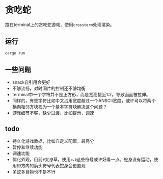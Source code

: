 # 贪吃蛇

跑在terminal上的贪吃蛇游戏，使用`crossterm`处理渲染。

## 运行

```sh
cargo run
```

## 一些问题

+ snack自引用会更好
+ 不够流畅，对时间片的控制还不够均衡
+ terminal中一个字符并不是正方形，而是宽高接近1:2，导致画面被拉伸。
+ 同样的，有些字符比如中文占用宽度超过一个ANSCII宽度，或许可以将两个横向相邻方块视为一个基本字符块解决这个问题？
+ 游戏细节不够，缺少过渡，比如提示，调速

## todo

+ 持久化游戏数据，比如自定义配置，最高分
+ 暂停和继续功能
+ 调速功能
+ 优化外观，目前`#`太潦草，使用`>`、`》`这些符号或许好看一点。蛇身没有运动，使用带方向的箭头符号代表蛇身会更直观
+ 多蛇多食物也不是不行
